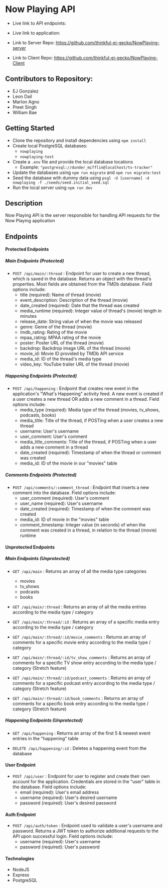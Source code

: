 # Now Playing API
* Live link to API endpoints: 
* Live link to application: 

* Link to Server Repo: https://github.com/thinkful-ei-gecko/NowPlaying-server
* Link to Client Repo: https://github.com/thinkful-ei-gecko/NowPlaying-Client

## Contributors to Repository:
* EJ Gonzalez
* Leon Dail
* Marlon Agno
* Preet Singh
* William Bae

## Getting Started
* Clone the repository and install dependencies using ```npm install```
* Create local PostgreSQL databases:
  * ```nowplaying```
  * ```nowplaying-test```
* Create a ```.env``` file and provide the local database locations
  * Example: ```"postgresql://dunder_mifflin@localhost/tv-tracker"```
* Update the databases using ```npm run migrate``` and ```npm run migrate:test```
* Seed the database with dummy data using ```psql -U [username] -d nowplaying -f ./seeds/seed.initial_seed.sql```
* Run the local server using ```npm run dev```

## Description
Now Playing API is the server responsible for handling API requests for the Now Playing application

## Endpoints
#### Protected Endpoints
##### Main Endpoints (Protected)
* ```POST /api/main/:thread``` : Endpoint for user to create a new thread, which is saved in the database. Returns an object with the thread's properties. Most fields are obtained from the TMDb database. Field options include:
  * title (required): Name of thread (movie)
  * event_description: Description of the thread (movie)
  * date_created (required): Date that the thread was created
  * media_runtime (required): Integer value of thread's (movie) length in minutes
  * release_date: String value of when the movie was released
  * genre: Genre of the thread (movie)
  * imdb_rating: Rating of the movie
  * mpaa_rating: MPAA rating of the movie
  * poster: Poster URL of the thread (movie)
  * backdrop: Backdrop image URL of the thread (movie)
  * movie_id: Movie ID provided by TMDb API service
  * media_id: ID of the thread's media type
  * video_key: YouTube trailer URL of the thread (movie)

##### Happening Endpoints (Protected)
* ```POST /api/happening``` : Endpoint that creates new event in the application's "What's Happening" activity feed. A new event is created if a user creates a new thread OR adds a new comment in a thread. Field options include:
  * media_type (required): Media type of the thread (movies, tv_shows, podcasts, books)
  * media_title: Title of the thread, if POSTing when a user creates a new thread
  * username: User's username
  * user_comment: User's comment
  * media_title_comments: Title of the thread, if POSTing when a user adds a new comment in a thread
  * date_created (required): Timestamp of when the thread or comment was created
  * media_id: ID of the movie in our "movies" table

##### Comments Endpoints (Protected)
* ```POST /api/comments/:comment_thread``` : Endpoint that inserts a new comment into the database. Field options include:
  * user_comment (required): User's comment
  * user_name (required): User's username
  * date_created (required): Timestamp of when the comment was created
  * media_id: ID of movie in the "movies" table
  * comment_timestamp: Integer value (in seconds) of when the comment was created in a thread, in relation to the thread (movie) runtime

#### Unprotected Endpoints
##### Main Endpoints (Unprotected)
* ```GET /api/main``` : Returns an array of all the media type categories
  * movies
  * tv_shows
  * podcasts
  * books

* ```GET /api/main/:thread``` : Returns an array of all the media entries according to the media type / category

* ```GET /api/main/:thread/:id``` : Returns an array of a specific media entry according to the media type / category

* ```GET /api/main/:thread/:id/movie_comments``` : Returns an array of comments for a specific movie entry according to the media type / category

* ```GET /api/main/:thread/:id/tv_show_comments``` : Returns an array of comments for a specific TV show entry according to the media type / category (Stretch feature)

* ```GET /api/main/:thread/:id/podcast_comments``` : Returns an array of comments for a specific podcast entry according to the media type / category (Stretch feature)

* ```GET /api/main/:thread/:id/book_comments``` : Returns an array of comments for a specific book entry according to the media type / category (Stretch feature)

##### Happening Endpoints (Unprotected)
* ```GET /api/happening``` : Returns an array of the first 5 & newest event entries in the "happening" table

* ```DELETE /api/happening/:id``` : Deletes a happening event from the database


#### User Endpoint
* ```POST /api/user``` : Endpoint for user to register and create their own account for the application. Credentials are stored in the "user" table in the database. Field options include:
  * email (required): User's email address
  * username (required): User's desired username
  * password (required): User's desired password


#### Auth Endpoint
* ```POST /api/auth/token``` : Endpoint used to validate a user's username and password. Returns a JWT token to authorize additional requests to the API upon successful login. Field options include:
  * username (required): User's username
  * password (required): User's password

#### Technologies
* NodeJS
* Express
* PostgreSQL